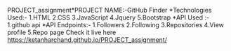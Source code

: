 PROJECT_assignment*PROJECT NAME:-GitHub Finder *Technologies Used:- 1.HTML 2.CSS 3.JavaScript 4.Jquery 5.Bootstrap *API Used :- 1.github api *API Endpoints:- 1.Followers 2.Following 3.Repositories 4.View profile 5.Repo page Check it live here https://ketanharchand.github.io/PROJECT_assignment/
